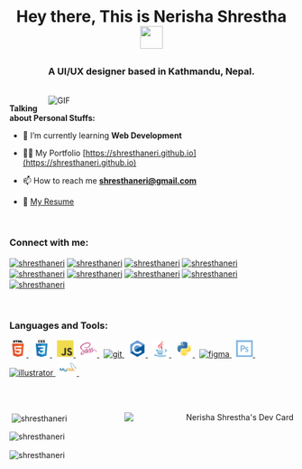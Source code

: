 <h1 align="center">Hey there, This is Nerisha Shrestha <img src="https://media.giphy.com/media/hvRJCLFzcasrR4ia7z/giphy.gif" width="40px" height="40px"></h1>
<h3 align="center">A UI/UX designer based in Kathmandu, Nepal.</h3> <br />
<img align="right" alt="GIF" src="https://media.giphy.com/media/LMcB8XospGZO8UQq87/giphy.gif"  width="435" />

**Talking about Personal Stuffs:**

- 🌱 I’m currently learning **Web Development**

- 👨‍💻 My Portfolio [https://shresthaneri.github.io](https://shresthaneri.github.io)

- 📫 How to reach me **shresthaneri@gmail.com**

- 📝 [My Resume](https://shresthaneri.github.io/Images/Nerisha%20Shrestha.pdf)

<br/>

<h3 align="left">Connect with me:</h3>
<p align="left">
<a href="https://facebook.com/shresthaneri" target="_blank"><img align="center" src="https://raw.githubusercontent.com/rahuldkjain/github-profile-readme-generator/master/src/images/icons/Social/facebook.svg" alt="shresthaneri" height="20" width="30" /></a>
<a href="https://instagram.com/shresthanerii" target="_blank"><img align="center" src="https://raw.githubusercontent.com/rahuldkjain/github-profile-readme-generator/master/src/images/icons/Social/instagram.svg" alt="shresthaneri" height="20" width="30" /></a>
<a href="https://linkedin.com/in/shresthaneri" target="_blank"><img align="center" src="https://raw.githubusercontent.com/rahuldkjain/github-profile-readme-generator/master/src/images/icons/Social/linked-in-alt.svg" alt="shresthaneri" height="20" width="30" /></a>
<a href="https://twitter.com/shresthaneri" target="_blank"><img align="center" src="https://raw.githubusercontent.com/rahuldkjain/github-profile-readme-generator/master/src/images/icons/Social/twitter.svg" alt="shresthaneri" height="20" width="30" /></a>
<a href="https://dev.to/shresthaneri" target="_blank"><img align="center" src="https://raw.githubusercontent.com/rahuldkjain/github-profile-readme-generator/master/src/images/icons/Social/devto.svg" alt="shresthaneri" height="20" width="30" /></a>
<a href="https://codepen.io/shresthaneri" target="_blank"><img align="center" src="https://raw.githubusercontent.com/rahuldkjain/github-profile-readme-generator/master/src/images/icons/Social/codepen.svg" alt="shresthaneri" height="20" width="30" /></a>
<a href="https://dribbble.com/shresthaneri" target="_blank"><img align="center" src="https://raw.githubusercontent.com/rahuldkjain/github-profile-readme-generator/master/src/images/icons/Social/dribbble.svg" alt="shresthaneri" height="20" width="30" /></a>
<a href="https://www.behance.net/shresthaneri" target="_blank"><img align="center" src="https://raw.githubusercontent.com/rahuldkjain/github-profile-readme-generator/master/src/images/icons/Social/behance.svg" alt="shresthaneri" height="20" width="30" /></a>
<a target="blank" href="#"><img align="center" src="https://visitor-badge.glitch.me/badge?page_id=shresthaneri&left_color=black&right_color=#fa6167" alt="shresthaneri"  height="20"></a>
</p>
<br />
<h3 align="left">Languages and Tools:</h3>
<p align="left">
<!-- html -->
 <a href="https://www.w3schools.com/html/default.asp" target="_blank" rel="noreferrer"> <img src="https://raw.githubusercontent.com/devicons/devicon/master/icons/html5/html5-original-wordmark.svg" alt="html5" width="30" height="30"/> </a> &nbsp;
 <!-- css -->
 <a href="https://www.w3schools.com/css/" target="_blank" rel="noreferrer"> <img src="https://raw.githubusercontent.com/devicons/devicon/master/icons/css3/css3-original-wordmark.svg" alt="css3" width="30" height="30"/> </a> &nbsp;
 <!-- js -->
 <a href="https://developer.mozilla.org/en-US/docs/Web/JavaScript" target="_blank" rel="noreferrer"> <img src="https://raw.githubusercontent.com/devicons/devicon/master/icons/javascript/javascript-original.svg" alt="javascript" width="30" height="30"/> </a> &nbsp;
 <!-- scss -->
 <a href="https://sass-lang.com" target="_blank" rel="noreferrer"> <img src="https://raw.githubusercontent.com/devicons/devicon/master/icons/sass/sass-original.svg" alt="sass" width="30" height="30"/> </a> &nbsp;
 <!-- git -->
 <a href="https://git-scm.com/" target="_blank" rel="noreferrer"> <img src="https://www.vectorlogo.zone/logos/git-scm/git-scm-icon.svg" alt="git" width="30" height="30"/> </a> &nbsp;
 <!-- C programming -->
<a href="https://www.cprogramming.com/" target="_blank" rel="noreferrer"> <img src="https://raw.githubusercontent.com/devicons/devicon/master/icons/c/c-original.svg" alt="c" width="30" height="30"/> </a> &nbsp;
 <!-- Java -->
<a href="https://www.java.com/" target="_blank" rel="noreferrer"> <img src="https://raw.githubusercontent.com/devicons/devicon/master/icons/java/java-original.svg" alt="java" width="30" height="30"/> </a> &nbsp;
<!-- Python -->
<a href="https://www.python.org/" target="_blank" rel="noreferrer"> <img src="https://raw.githubusercontent.com/devicons/devicon/master/icons/python/python-original.svg" alt="python" width="30" height="30"/> </a> &nbsp;
 <!-- Figma -->
 <a href="https://www.figma.com/" target="_blank" rel="noreferrer"> <img src="https://www.vectorlogo.zone/logos/figma/figma-icon.svg" alt="figma" width="30" height="30"/> </a> &nbsp;
 <!-- Photoshop -->
 <a href="https://www.photoshop.com/en" target="_blank" rel="noreferrer"> <img src="https://raw.githubusercontent.com/devicons/devicon/master/icons/photoshop/photoshop-line.svg" alt="photoshop" width="30" height="30"/> </a> &nbsp;
 <!-- Illustrator  -->
 <a href="https://www.adobe.com/in/products/illustrator.html" target="_blank" rel="noreferrer"> <img src="https://www.vectorlogo.zone/logos/adobe_illustrator/adobe_illustrator-icon.svg" alt="illustrator" width="30" height="30"/> </a> &nbsp;
 <!-- MySQL -->
 <a href="https://www.mysql.com/" target="_blank" rel="noreferrer"> <img src="https://raw.githubusercontent.com/devicons/devicon/master/icons/mysql/mysql-original-wordmark.svg" alt="mysql" width="30" height="30"/> </a> &nbsp;


<br/><br/>
<p align="right">
    <a href="https://app.daily.dev/shresthaneri">
        <img align="right" src="https://api.daily.dev/devcards/372bfaca1ef242478c524cb1e5561449.png?r=je3" width="300"
            alt="Nerisha Shrestha's Dev Card"/>
    </a>
</p>
<p>&nbsp;<img align="center" src="https://github-readme-stats.vercel.app/api?username=shresthaneri&show_icons=true&locale=en&theme=dracula"
        alt="shresthaneri" />
</p>

<p><img align="center" src="https://github-readme-streak-stats.herokuapp.com/?user=shresthaneri&theme=dracula" alt="shresthaneri" /></p>
<p>
    <img align="center"
        src="https://github-readme-stats.vercel.app/api/top-langs?username=shresthaneri&show_icons=true&locale=en&theme=dracula"
        alt="shresthaneri"/>
</p>
